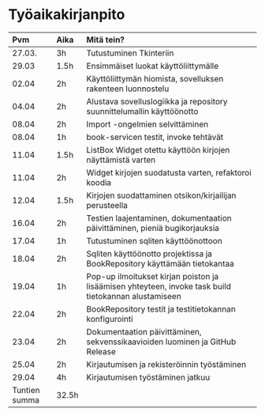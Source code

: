 # Työaikakirjanpito

| Pvm | Aika | Mitä tein? |
|:---|:-----| :---------|
|27.03.| 3h | Tutustuminen Tkinteriin|
|29.03| 1.5h| Ensimmäiset luokat käyttöliittymälle|
|02.04| 2h | Käyttöliittymän hiomista, sovelluksen rakenteen luonnostelu |
|04.04| 2h| Alustava sovelluslogiikka ja repository suunnittelumallin käyttöönotto|
|08.04| 2h |Import -ongelmien selvittäminen|
|08.04|1h|book-servicen testit, invoke tehtävät|
|11.04|1.5h|ListBox Widget otettu käyttöön kirjojen näyttämistä varten|
|11.04|2h|Widget kirjojen suodatusta varten, refaktoroi koodia|
|12.04|1.5h|Kirjojen suodattaminen otsikon/kirjailijan perusteella|
|16.04|2h| Testien laajentaminen, dokumentaation päivittäminen, pieniä bugikorjauksia|
|17.04|1h|Tutustuminen sqliten käyttöönottoon|
|18.04|2h|Sqliten käyttöönotto projektissa ja BookRepository käyttämään tietokantaa|
|19.04|1h|Pop-up ilmoitukset kirjan poiston ja lisäämisen yhteyteen, invoke task build tietokannan alustamiseen|
|22.04|2h|BookRepository testit ja testitietokannan konfigurointi|
|23.04|2h|Dokumentaation päivittäminen, sekvenssikaavioiden luominen ja GitHub Release|
|25.04|2h|Kirjautumisen ja rekisteröinnin työstäminen|
|29.04|4h|Kirjautumisen työstäminen jatkuu|
|Tuntien summa| 32.5h|
